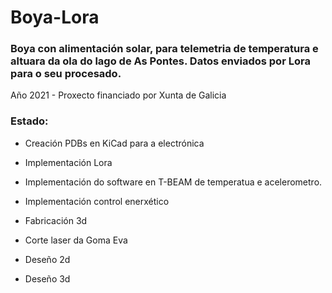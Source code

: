 # Boya-Lora
### Boya con alimentación solar, para telemetria de temperatura e altuara da ola do lago de As Pontes. Datos enviados por Lora para o seu procesado.

Año 2021 - Proxecto financiado por Xunta de Galicia



### Estado:

- Creación PDBs en KiCad para a electrónica
- Implementación Lora

- Implementación do software en T-BEAM de temperatua e acelerometro.
- Implementación control enerxético
- Fabricación 3d
- Corte laser da Goma Eva
- Deseño 2d
- Deseño 3d
